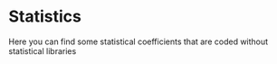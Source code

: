 # Statistics
Here you can find some statistical coefficients that are coded without statistical libraries

